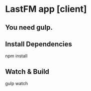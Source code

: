 # LastFM app [client]

## You need gulp.

## Install Dependencies
  npm install
  
## Watch & Build
  gulp watch
